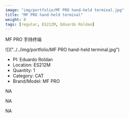 ```yaml
---
image: "img/portfolio/MF PRO hand-held terminal.jpg"
title: "MF PRO hand-held terminal"
weight: 0
tags: [regular, ES212M, Eduardo Roldan]
---
```


MF PRO 手持终端

<!--more-->

![]("../../img/portfolio/MF PRO hand-held terminal.jpg")

- PI: Eduardo Roldan
- Location: ES212M
- Quantity: 1
- Category: CAT
- Brand/Model: MF PRO

NA

NA

NA
